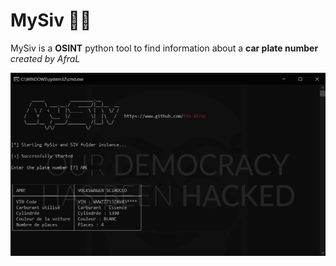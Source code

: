 # MySiv 🔎🚗
MySiv is a **OSINT** python tool to find information about a **car plate number** *created by AfraL*

<img align="center" src=".img/Capture.PNG" width="900">
